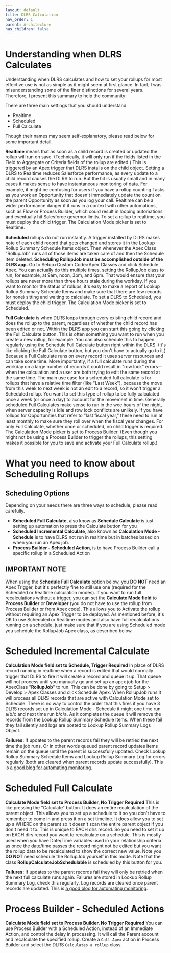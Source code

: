 ```yaml
---
layout: default
title: DLRS Calculation
nav_order: 1
parent: Architecture
has_children: false
---
```


# Understanding when DLRS Calculates

Understanding when DLRS calculates and how to set your rollups for most effective use is not as simple as it might seem at first glance. In fact, I was misunderstanding some of the finer distinctions for several years. Therefore, I present this summary to help the community:

There are three main settings that you should understand:

- Realtime
- Scheduled
- Full Calculate

Though their names may seem self-explanatory, please read below for some important detail.

**Realtime** means that as soon as a child record is created or updated the rollup will run on save. (Technically, it will only run if the fields listed in the Field to Aggregate or Criteria fields of the rollup are edited.) This is triggered by an Apex trigger that DLRS installs on the child object. Setting a DLRS to Realtime reduces Salesforce performance, as every update to a child record causes the DLRS to run. But the hit is usually small and in many cases it makes sense to have instantaneous monitoring of data. For example, it might be confusing for users if you have a rollup counting Tasks as you work an Opportunity that doesn't immediately update the count on the parent Opportunity as soon as you log your call. Realtime can be a wider performance danger if it runs in a context with other automations, such as Flow or Process Builder, which could result in looping automations and eventually hit Salesforce governor limits.
To set a rollup to realtime, you must deploy the child trigger. The Calculation Mode picker is set to Realtime.

**Scheduled** rollups do not run instantly. A trigger installed by DLRS makes note of each child record that gets changed and stores it in the Lookup Rollup Summary Schedule Items object. Then whenever the Apex Class "RollupJob" runs all of those items are taken care of and then the Schedule Item deleted. __**Scheduling RollupJob must be accomplished outside of the DLRS app.**__ Go to Setup>Custom Code>Apex Classes and click Schedule Apex. You can actually do this multiple times, setting the RollupJob class to run, for example, at 9am, noon, 3pm, and 6pm. That would ensure that your rollups are never more than three hours stale during the workday.
If you want to monitor the status of rollups, it's easy to make a report of Lookup Rollup Summary Schedule Items and make sure that there are few records (or none) sitting and waiting to calculate.
To set a DLRS to Scheduled, you must deploy the child trigger. The Calculation Mode picker is set to Scheduled.

**Full Calculate** is when DLRS loops through every existing child record and does the rollup to the parent, regardless of whether the child record has been edited or not. Within the DLRS app you can start this going by clicking the Full Calculate button. This is often something you want to run when you create a new rollup, for example. You can also schedule this to happen regularly using the Schedule Full Calculate button right within the DLRS. (It's like clicking the Full Calculate button, but you don't have to actually go to it.) Because a Full Calculate runs on every record it uses server resources and can take some time. More importantly, if a full calculate runs during the workday on a large number of records it could result in "row lock" errors--when the calculation and a user are both trying to edit the same record at the same time. The main use case for a scheduled full calculate is for rollups that have a relative time filter (like "Last Week"), because the move from this week to next week is not an edit to a record, so it won't trigger a Scheduled rollup. You want to set this type of rollup to be fully calculated once a week (or once a day) to account for the movement in time. Generally scheduled Full Calculates make sense to run in the wee hours of the night, when server capacity is idle and row lock conflicts are unlikely. If you have rollups for Opportunities that refer to "last fiscal year," these need to run at least monthly to make sure they roll over when the fiscal year changes.
For only Full Calculate, whether once or scheduled, no child trigger is required. The Calculation Mode picker is set to Process Builder. (Even though you might not be using a Process Builder to trigger the rollups, this setting makes it possible for you to save and activate your Full Calculate rollup.)

# What you need to know about Scheduling Rollups

## Scheduling Options

Depending on your needs there are three ways to schedule, please read carefully.

- **Scheduled Full Calculate**, also know as **Schedule Calculate** is just setting up automation to press the Calculate button for you
- **Scheduled Incremental Calculate**, also known as **Calculation Mode - Schedule** is to have DLRS not run in realtime but in batches based on when you run an Apex job.
- **Process Builder - Scheduled Action**, is to have Process Builder call a specific rollup in a Scheduled Action

## IMPORTANT NOTE

When using the **Schedule Full Calculate** option below, you **DO
NOT** need an Apex Trigger, but it's perfectly fine to still use one
(required for the Scheduled or Realtime calculation modes). If you
want to run full recalculations without a trigger, you can set the
**Calculate Mode field** to **Process Builder** or **Developer** (you
do not have to use the rollup from Process Builder or from Apex code).
This allows you to Activate the rollup without requiring an Apex
Trigger to be deployed. As mentioned before, it's OK to use Scheduled
or Realtime modes and also have full recalculations running on a
schedule, just make sure that if you are using Scheduled mode you
schedule the RollupJob Apex class, as described below.

# Scheduled Incremental Calculate

**Calculation Mode field set to Schedule, Trigger Required**
In place of DLRS record running in realtime when a record is edited that would normally trigger that DLRS to fire it will create a record and queue it up. That queue will not process until you manually go and set up an apex job for the ApexClass "**RollupJob**" to run. This can be done by going to Setup > Develop > Apex Classes and click Schedule Apex. When RollupJob runs it will process all DLRS records that are active with Calculation Mode set to Schedule. There is no way to control the order that this fires if you have 3 DLRS records set up in Calculation Mode - Schedule it might one time run a/b/c and next time run b/c/a. As it completes the queue it will remove the records from the Lookup Rollup Summary Schedule Items. When these fail they fail silently and logs are posted to Lookup Rollup Summary Logs Object.

**Failures:** If updates to the parent records fail they will be retried the next time the job runs. Or in other words queued parent record updates items remain on the queue until the parent is successfully updated. Check Lookup Rollup Summary Schedule Items and Lookup Rollup Summary Log for errors regularly (both are cleared when parent records update successfully). This is [a good blog for automating monitoring](https://www.dandonin.com/2017/05/24/automated-error-alerts-and-mass-delete-error-records/).

# Scheduled Full Calculate

**Calculate Mode field set to Process Builder, No Trigger Required**
This is like pressing the "Calculate" button. It does an entire recalculation of the parent object. This allows you to set up a schedule to it so you don't have to remember to come in and press it on a set timeline. It does allow you to set up a WHERE on the parent so it doesn't scan the entire parent object if you don't need it to. This is unique to EACH dlrs record. So you need to set it up on EACH dlrs record you want to recalculate on a schedule. This is mostly used when you have Date/Time variables used in your relationship criteria as once the date/time passes the record might not be edited but you want the rollup data to be recalculated to show the correct new value. Note you **DO NOT** need schedule the RollupJob yourself in this mode. Note that the class **RollupCalculateJobSchedulable** is scheduled by this button for you.

**Failures:** If updates to the parent records fail they will only be retried when the next full calculate runs again. Failures are stored in Lookup Rollup Summary Log, check this regularly. Log records are cleared once parent records are updated. This is [a good blog for automating monitoring](https://www.dandonin.com/2017/05/24/automated-error-alerts-and-mass-delete-error-records/).

# Process Builder - Scheduled Actions

**Calculate Mode field set to Process Builder, No Trigger Required**
You can use Process Builder with a Scheduled Action, instead of an Immediate Action, and control the delay in processing. It will call the Parent account and recalculate the specified rollup. Create a `Call Apex` action in Process Builder and select the DLRS `Calculates a rollup` class.
